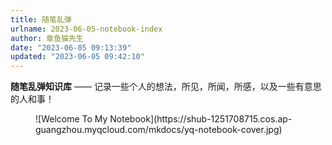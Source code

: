 ```yaml
---
title: 随笔乱弹
urlname: 2023-06-05-notebook-index
author: 章鱼猫先生
date: "2023-06-05 09:13:39"
updated: "2023-06-05 09:42:10"
---
```


**随笔乱弹知识库** —— 记录一些个人的想法，所见，所闻，所感，以及一些有意思的人和事！

<figure markdown>
![Welcome To My Notebook](https://shub-1251708715.cos.ap-guangzhou.myqcloud.com/mkdocs/yq-notebook-cover.jpg)
<figcaption></figcaption>
</figure>
